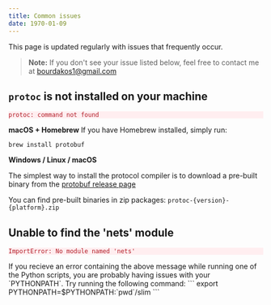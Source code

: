 ```yaml
---
title: Common issues
date: 1970-01-09
---
```

This page is updated regularly with issues that frequently occur.
> **Note:** If you don't see your issue listed below, feel free to contact me at bourdakos1@gmail.com

## `protoc` is not installed on your machine
<div class="highlighter-rouge">
  <div class="highlight">
    <pre class="highlight" style="background-color: #ffeef0; color: #b31d28;"><code>protoc: command not found</code></pre>
  </div>
</div>

**macOS + Homebrew**
If you have Homebrew installed, simply run:
```
brew install protobuf
```

**Windows / Linux / macOS**

The simplest way to install the protocol compiler is to download a pre-built binary from the [protobuf release page](https://github.com/protocolbuffers/protobuf/releases)

You can find pre-built binaries in zip packages: `protoc-{version}-{platform}.zip`

## Unable to find the 'nets' module
<div class="highlighter-rouge">
  <div class="highlight">
    <pre class="highlight" style="background-color: #ffeef0; color: #b31d28;"><code>ImportError: No module named 'nets'</code></pre>
  </div>
</div>
If you recieve an error containing the above message while running one of the Python scripts, you are probably having issues with your `PYTHONPATH`. Try running the following command:
```
export PYTHONPATH=$PYTHONPATH:`pwd`/slim
```
